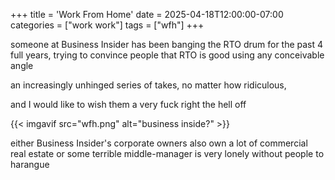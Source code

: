 +++
title = 'Work From Home'
date = 2025-04-18T12:00:00-07:00
categories = ["work work"]
tags = ["wfh"]
+++

someone at Business Insider has been banging the RTO drum for the past 4 full years, trying to convince people that RTO is good using any conceivable angle

an increasingly unhinged series of takes, no matter how ridiculous,

and I would like to wish them a very fuck right the hell off

{{< imgavif src="wfh.png" alt="business inside?" >}}

either Business Insider's corporate owners also own a lot of commercial real estate or some terrible middle-manager is very lonely without people to harangue
